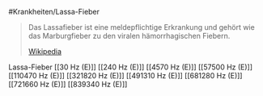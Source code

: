 #Krankheiten/Lassa-Fieber

> Das Lassafieber ist eine meldepflichtige Erkrankung und gehört wie das Marburgfieber zu den viralen hämorrhagischen Fiebern.
>
> [Wikipedia](https://de.wikipedia.org/wiki/Lassafieber)

Lassa-Fieber
[[30 Hz (E)]]
[[240 Hz (E)]]
[[4570 Hz (E)]]
[[57500 Hz (E)]]
[[110470 Hz (E)]]
[[321820 Hz (E)]]
[[491310 Hz (E)]]
[[681280 Hz (E)]]
[[721660 Hz (E)]]
[[839340 Hz (E)]]